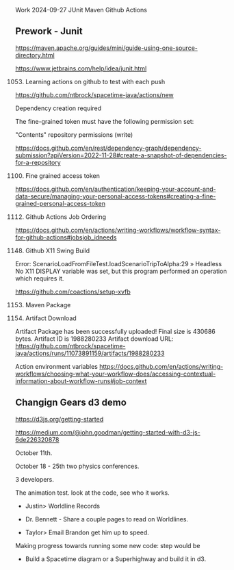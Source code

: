 Work 2024-09-27 JUnit Maven Github Actions

## Prework - Junit

https://maven.apache.org/guides/mini/guide-using-one-source-directory.html

https://www.jetbrains.com/help/idea/junit.html

1053. Learning actions on github to test with each push

https://github.com/ntbrock/spacetime-java/actions/new

Dependency creation required

The fine-grained token must have the following permission set:

"Contents" repository permissions (write)

https://docs.github.com/en/rest/dependency-graph/dependency-submission?apiVersion=2022-11-28#create-a-snapshot-of-dependencies-for-a-repository


1100. Fine grained access token

https://docs.github.com/en/authentication/keeping-your-account-and-data-secure/managing-your-personal-access-tokens#creating-a-fine-grained-personal-access-token


1112. Github Actions Job Ordering

https://docs.github.com/en/actions/writing-workflows/workflow-syntax-for-github-actions#jobsjob_idneeds


1148. Github X11 Swing Build

Error:    ScenarioLoadFromFileTest.loadScenarioTripToAlpha:29 » Headless 
No X11 DISPLAY variable was set,
but this program performed an operation which requires it.

https://github.com/coactions/setup-xvfb


1153. Maven Package

1203. Artifact Download

Artifact Package has been successfully uploaded! Final size is 430686 bytes. Artifact ID is 1988280233
Artifact download URL: https://github.com/ntbrock/spacetime-java/actions/runs/11073891159/artifacts/1988280233



Action environment variables
https://docs.github.com/en/actions/writing-workflows/choosing-what-your-workflow-does/accessing-contextual-information-about-workflow-runs#job-context


## Changign Gears d3 demo

https://d3js.org/getting-started

https://medium.com/@john.goodman/getting-started-with-d3-js-6de226320878






October 11th.

October 18 - 25th two physics conferences.

3 developers.

The animation test. look at the code, see who it works.


* Justin> Worldline Records

* Dr. Bennett - Share a couple pages to read on Worldlines.

* Taylor> Email Brandon get him up to speed.


Making progress towards running some new code: step would be 

- Build a Spacetime diagram or a Superhighway and build it in d3.







